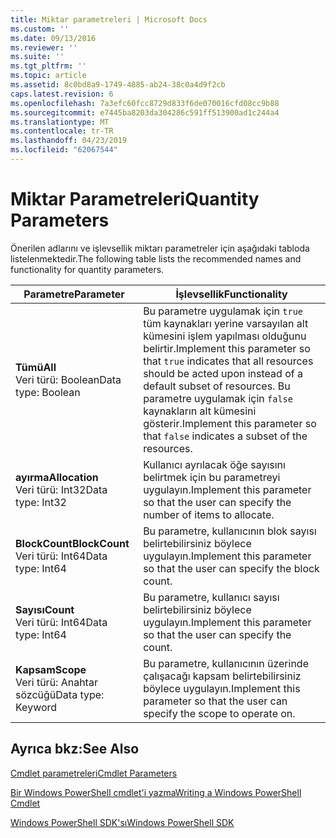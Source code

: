 ```yaml
---
title: Miktar parametreleri | Microsoft Docs
ms.custom: ''
ms.date: 09/13/2016
ms.reviewer: ''
ms.suite: ''
ms.tgt_pltfrm: ''
ms.topic: article
ms.assetid: 8c0bd8a9-1749-4885-ab24-38c0a4d9f2cb
caps.latest.revision: 6
ms.openlocfilehash: 7a3efc60fcc8729d833f6de070016cfd08cc9b88
ms.sourcegitcommit: e7445ba8203da304286c591ff513900ad1c244a4
ms.translationtype: MT
ms.contentlocale: tr-TR
ms.lasthandoff: 04/23/2019
ms.locfileid: "62067544"
---
```

# <a name="quantity-parameters"></a><span data-ttu-id="4df2f-102">Miktar Parametreleri</span><span class="sxs-lookup"><span data-stu-id="4df2f-102">Quantity Parameters</span></span>

<span data-ttu-id="4df2f-103">Önerilen adlarını ve işlevsellik miktarı parametreler için aşağıdaki tabloda listelenmektedir.</span><span class="sxs-lookup"><span data-stu-id="4df2f-103">The following table lists the recommended names and functionality for quantity parameters.</span></span>

|<span data-ttu-id="4df2f-104">Parametre</span><span class="sxs-lookup"><span data-stu-id="4df2f-104">Parameter</span></span>|<span data-ttu-id="4df2f-105">İşlevsellik</span><span class="sxs-lookup"><span data-stu-id="4df2f-105">Functionality</span></span>|
|---|---|
|<span data-ttu-id="4df2f-106">**Tümü**</span><span class="sxs-lookup"><span data-stu-id="4df2f-106">**All**</span></span><br><span data-ttu-id="4df2f-107">Veri türü: Boolean</span><span class="sxs-lookup"><span data-stu-id="4df2f-107">Data type: Boolean</span></span>|<span data-ttu-id="4df2f-108">Bu parametre uygulamak için `true` tüm kaynakları yerine varsayılan alt kümesini işlem yapılması olduğunu belirtir.</span><span class="sxs-lookup"><span data-stu-id="4df2f-108">Implement this parameter so that `true` indicates that all resources should be acted upon instead of a default subset of resources.</span></span> <span data-ttu-id="4df2f-109">Bu parametre uygulamak için `false` kaynakların alt kümesini gösterir.</span><span class="sxs-lookup"><span data-stu-id="4df2f-109">Implement this parameter so that `false` indicates a subset of the resources.</span></span>|
|<span data-ttu-id="4df2f-110">**ayırma**</span><span class="sxs-lookup"><span data-stu-id="4df2f-110">**Allocation**</span></span><br><span data-ttu-id="4df2f-111">Veri türü: Int32</span><span class="sxs-lookup"><span data-stu-id="4df2f-111">Data type: Int32</span></span>|<span data-ttu-id="4df2f-112">Kullanıcı ayrılacak öğe sayısını belirtmek için bu parametreyi uygulayın.</span><span class="sxs-lookup"><span data-stu-id="4df2f-112">Implement this parameter so that the user can specify the number of items to allocate.</span></span>|
|<span data-ttu-id="4df2f-113">**BlockCount**</span><span class="sxs-lookup"><span data-stu-id="4df2f-113">**BlockCount**</span></span><br><span data-ttu-id="4df2f-114">Veri türü: Int64</span><span class="sxs-lookup"><span data-stu-id="4df2f-114">Data type: Int64</span></span>|<span data-ttu-id="4df2f-115">Bu parametre, kullanıcının blok sayısı belirtebilirsiniz böylece uygulayın.</span><span class="sxs-lookup"><span data-stu-id="4df2f-115">Implement this parameter so that the user can specify the block count.</span></span>|
|<span data-ttu-id="4df2f-116">**Sayısı**</span><span class="sxs-lookup"><span data-stu-id="4df2f-116">**Count**</span></span><br><span data-ttu-id="4df2f-117">Veri türü: Int64</span><span class="sxs-lookup"><span data-stu-id="4df2f-117">Data type: Int64</span></span>|<span data-ttu-id="4df2f-118">Bu parametre, kullanıcı sayısı belirtebilirsiniz böylece uygulayın.</span><span class="sxs-lookup"><span data-stu-id="4df2f-118">Implement this parameter so that the user can specify the count.</span></span>|
|<span data-ttu-id="4df2f-119">**Kapsam**</span><span class="sxs-lookup"><span data-stu-id="4df2f-119">**Scope**</span></span><br><span data-ttu-id="4df2f-120">Veri türü: Anahtar sözcüğü</span><span class="sxs-lookup"><span data-stu-id="4df2f-120">Data type: Keyword</span></span>|<span data-ttu-id="4df2f-121">Bu parametre, kullanıcının üzerinde çalışacağı kapsam belirtebilirsiniz böylece uygulayın.</span><span class="sxs-lookup"><span data-stu-id="4df2f-121">Implement this parameter so that the user can specify the scope to operate on.</span></span>|

## <a name="see-also"></a><span data-ttu-id="4df2f-122">Ayrıca bkz:</span><span class="sxs-lookup"><span data-stu-id="4df2f-122">See Also</span></span>

[<span data-ttu-id="4df2f-123">Cmdlet parametreleri</span><span class="sxs-lookup"><span data-stu-id="4df2f-123">Cmdlet Parameters</span></span>](./cmdlet-parameters.md)

[<span data-ttu-id="4df2f-124">Bir Windows PowerShell cmdlet'i yazma</span><span class="sxs-lookup"><span data-stu-id="4df2f-124">Writing a Windows PowerShell Cmdlet</span></span>](./writing-a-windows-powershell-cmdlet.md)

[<span data-ttu-id="4df2f-125">Windows PowerShell SDK'sı</span><span class="sxs-lookup"><span data-stu-id="4df2f-125">Windows PowerShell SDK</span></span>](../windows-powershell-reference.md)
